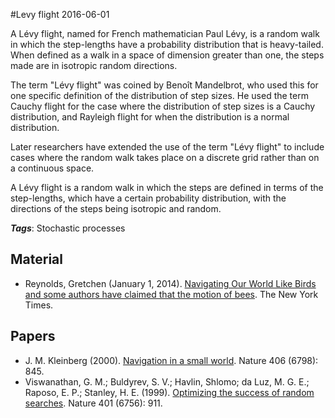 
#Levy flight
2016-06-01

A Lévy flight, named for French mathematician Paul Lévy, is a random walk in which the step-lengths have a probability distribution that is heavy-tailed. When defined as a walk in a space of dimension greater than one, the steps made are in isotropic random directions.

The term "Lévy flight" was coined by Benoît Mandelbrot, who used this for one specific definition of the distribution of step sizes. He used the term Cauchy flight for the case where the distribution of step sizes is a Cauchy distribution, and Rayleigh flight for when the distribution is a normal distribution.

Later researchers have extended the use of the term "Lévy flight" to include cases where the random walk takes place on a discrete grid rather than on a continuous space.

A Lévy flight is a random walk in which the steps are defined in terms of the step-lengths, which have a certain probability distribution, with the directions of the steps being isotropic and random.

***Tags***: Stochastic processes

## Material
* Reynolds, Gretchen (January 1, 2014). [Navigating Our World Like Birds and some authors have claimed that the motion of bees](http://well.blogs.nytimes.com/2014/01/01/navigating-our-world-like-birds-and-bees/). The New York Times.

## Papers
* J. M. Kleinberg (2000). [Navigation in a small world](http://www.nature.com/nature/journal/v406/n6798/full/406845a0.html). Nature 406 (6798): 845.
* Viswanathan, G. M.; Buldyrev, S. V.; Havlin, Shlomo; da Luz, M. G. E.; Raposo, E. P.; Stanley, H. E. (1999). [Optimizing the success of random searches](http://www.nature.com/nature/journal/v401/n6756/abs/401911a0.html). Nature 401 (6756): 911.


